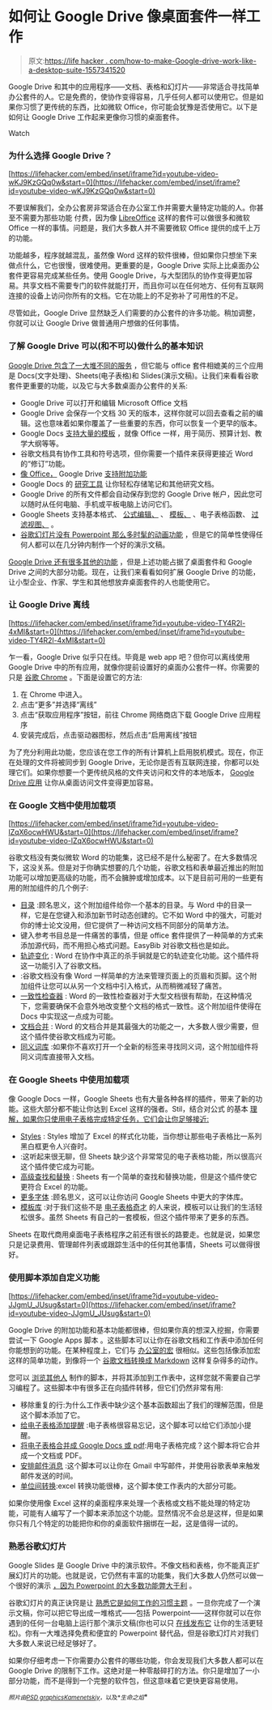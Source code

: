 # 如何让 Google Drive 像桌面套件一样工作

> 原文:[https://life hacker . com/how-to-make-Google-drive-work-like-a-desktop-suite-1557341520](https://lifehacker.com/how-to-make-google-drive-work-like-a-desktop-suite-1557341520)

Google Drive 和其中的应用程序——文档、表格和幻灯片——非常适合寻找简单办公套件的人。它是免费的，使协作变得容易，几乎任何人都可以使用它。但是如果你习惯了更传统的东西，比如微软 Office，你可能会犹豫是否使用它。以下是如何让 Google Drive 工作起来更像你习惯的桌面套件。

Watch

### 为什么选择 Google Drive？

 [https://lifehacker.com/embed/inset/iframe?id=youtube-video-wKJ9KzGQq0w&start=0](https://lifehacker.com/embed/inset/iframe?id=youtube-video-wKJ9KzGQq0w&start=0) 

不要误解我们，全办公套房非常适合在办公室工作并需要大量特定功能的人。你甚至不需要为那些功能 付费，因为像 [LibreOffice](https://www.libreoffice.org/) 这样的套件可以做很多和微软 Office 一样的事情。问题是，我们大多数人并不需要微软 Office 提供的成千上万的功能。

功能越多，程序就越混乱，虽然像 Word 这样的软件很棒，但如果你只想坐下来做点什么，它也很慢，很难使用。更重要的是，Google Drive 实际上比桌面办公套件更容易完成某些任务。使用 Google Drive，与大型团队的协作变得更加容易。共享文档不需要专门的软件就能打开，而且你可以在任何地方、任何有互联网连接的设备上访问你所有的文档。它在功能上的不足弥补了可用性的不足。

尽管如此，Google Drive 显然缺乏人们需要的办公套件的许多功能。稍加调整，你就可以让 Google Drive 做普通用户想做的任何事情。

### 了解 Google Drive 可以(和不可以)做什么的基本知识

[Google Drive 包含了一大堆不同的服务](http://www.google.com/drive/using-drive/) ，但它能与 office 套件相媲美的三个应用是 Docs(文字处理)、Sheets(电子表格)和 Slides(演示文稿)。让我们来看看谷歌套件更重要的功能，以及它与大多数桌面办公套件的关系:

*   Google Drive 可以打开和编辑 Microsoft Office 文档
*   Google Drive 会保存一个文档 30 天的版本，这样你就可以回去查看之前的编辑。这也意味着如果你覆盖了一些重要的东西，你可以恢复一个更早的版本。
*   Google Docs [支持大量的模板](https://drive.google.com/templates#) ，就像 Office 一样，用于简历、预算计划、教学大纲等等。
*   谷歌文档具有协作工具和符号选项，但你需要一个插件来获得更接近 Word 的“修订”功能。
*   [像 Office，](http://lifehacker.com/seven-free-add-ins-and-apps-to-supercharge-microsoft-of-1188213368/all) Google Drive [支持附加功能](https://lifehacker.com/the-best-add-ons-for-google-drive-1541643206)
*   Google Docs 的 [研究工具](https://support.google.com/drive/answer/2481802?hl=en) 让你轻松存储笔记和其他研究文档。
*   Google Drive 的所有文件都会自动保存到您的 Google Drive 帐户，因此您可以随时从任何电脑、手机或平板电脑上访问它们。
*   Google Sheets 支持基本格式、 [公式编辑、](https://support.google.com/drive/answer/3316222) 、 [模板、](https://drive.google.com/templates?type=spreadsheets&sort=hottest&view=public#) 、电子表格函数、 [过滤视图、](https://support.google.com/drive/answer/3540681) 。
*   [谷歌幻灯片没有 Powerpoint 那么多时髦的动画功能](https://support.google.com/drive/answer/1685857?hl=en) ，但是它的简单性使得任何人都可以在几分钟内制作一个好的演示文稿。

[Google Drive 还有很多其他的功能](https://support.google.com/drive/topic/2811739?hl=en&ref_topic=2799627) ，但是上述功能占据了桌面套件和 Google Drive 之间的大部分功能。现在，让我们来看看如何扩展 Google Drive 的功能，让小型企业、作家、学生和其他想放弃桌面套件的人也能使用它。

### 让 Google Drive 离线

 [https://lifehacker.com/embed/inset/iframe?id=youtube-video-TY4R2l-4xMI&start=0](https://lifehacker.com/embed/inset/iframe?id=youtube-video-TY4R2l-4xMI&start=0) 

乍一看，Google Drive 似乎只在线。毕竟是 web app 吧？但你可以离线使用 Google Drive 中的所有应用，就像你提前设置好的桌面办公套件一样。你需要的只是 [谷歌 Chrome](https://www.google.com/intl/en/chrome/browser/) 。下面是设置它的方法:

1.  在 Chrome 中进入。
2.  点击“更多”并选择“离线”
3.  点击“获取应用程序”按钮，前往 Chrome 网络商店下载 Google Drive 应用程序
4.  安装完成后，点击驱动器图标，然后点击“启用离线”按钮

为了充分利用此功能，您应该在您工作的所有计算机上启用脱机模式。现在，你正在处理的文件将被同步到 Google Drive，无论你是否有互联网连接，你都可以处理它们。如果你想要一个更传统风格的文件夹访问和文件的本地版本， [Google Drive 应用](https://tools.google.com/dlpage/drive/?hl=en) 让你从桌面访问文件变得更加容易。

### 在 Google 文档中使用加载项

 [https://lifehacker.com/embed/inset/iframe?id=youtube-video-lZqX6ocwHWU&start=0](https://lifehacker.com/embed/inset/iframe?id=youtube-video-lZqX6ocwHWU&start=0) 

谷歌文档没有类似微软 Word 的功能集，这已经不是什么秘密了。在大多数情况下，这没关系。但是对于你确实想要的几个功能，谷歌文档和表单最近推出的附加功能可以增加更高级的功能，而不会臃肿或增加成本。以下是目前可用的一些更有用的附加组件的几个例子:

*   [目录](https://chrome.google.com/webstore/detail/table-of-contents/ickpeaanccmmabadbfiknbobkmkdnnaj?utm_source=permalink) :顾名思义，这个附加组件给你一个基本的目录。与 Word 中的目录一样，它是在您键入和添加新节时动态创建的。它不如 Word 中的强大，可能对你的博士论文没用，但它提供了一种访问文档不同部分的简单方法。
*   键入参考书目总是一件痛苦的事情，但是 office 套件提供了一种简单的方式来添加源代码，而不用担心格式问题。EasyBib 对谷歌文档也是如此。
*   [轨迹变化](https://chrome.google.com/webstore/detail/track-changes/pgjeblaieehjmmahlikmifaggjckpcnp?utm_source=permalink) : Word 在协作中真正的杀手锏就是它的轨迹变化功能。这个插件将这一功能引入了谷歌文档。
*   :谷歌文档没有像 Word 一样简单的方法来管理页面上的页眉和页脚。这个附加组件让您可以从另一个文档中引入格式，从而稍微减轻了痛苦。
*   [一致性检查器](https://chrome.google.com/webstore/detail/consistency-checker/lhciieppkgcedigcpofgghdjecdinfgg?utm_source=permalink) : Word 的一致性检查器对于大型文档很有帮助，在这种情况下，您需要确保不会意外地改变整个文档的格式一致性。这个附加组件使得在 Docs 中实现这一点成为可能。
*   [文档合并](https://chrome.google.com/webstore/detail/documentmerge-by-pandadoc/bfcfcgpdofganbehkmbdofgmifdgbmdn?utm_source=permalink) : Word 的文档合并是其最强大的功能之一，大多数人很少需要，但这个插件使谷歌文档成为可能。
*   [同义词库](https://chrome.google.com/webstore/detail/thesaurus/lhbmnjfnkboeekbaogpphjjmippkmihm?utm_source=permalink) :如果你不喜欢打开一个全新的标签来寻找同义词，这个附加组件将同义词库直接带入文档。

### 在 Google Sheets 中使用加载项

像 Google Docs 一样，Google Sheets 也有大量各种各样的插件，带来了新的功能。这些大部分都不能让你达到 Excel 这样的强者。Stil，结合对公式 的基本 [理解，如果你只使用电子表格完成特定任务，它们会让你足够接近:](https://support.google.com/drive/table/25273?hl=en)

*   [Styles](https://chrome.google.com/webstore/detail/styles/nkhhmdlcfanccpjadngacgjgecfbheje?utm_source=permalink) : Styles 增加了 Excel 的样式化功能，当你想让那些电子表格比一系列黑白框更令人兴奋时。
*   :这听起来很无聊，但 Sheets 缺少这个非常常见的电子表格功能，所以很高兴这个插件使它成为可能。
*   [高级查找和替换](https://chrome.google.com/webstore/detail/advanced-find-and-replace/gdjlbafkoaciknlpkmiedbgnlfglcpmb?utm_source=permalink) : Sheets 有一个简单的查找和替换功能，但是这个插件使它更符合 Excel 的功能。
*   [更多字体](https://chrome.google.com/webstore/detail/more-fonts/jcknpndapmfpoepnpnimalmnjbmhofij?utm_source=permalink) :顾名思义，这可以让你访问 Google Sheets 中更大的字体库。
*   [模板库](https://chrome.google.com/webstore/detail/template-gallery/hcpojkandgeeicgaglamgmajpdlfnnij?utm_source=permalink) :对于我们这些不是 [电子表格奇才](http://lifehacker.com/four-skills-that-will-turn-you-into-a-spreadsheet-ninj-1525058930) 的人来说，模板可以让我们的生活轻松很多。虽然 Sheets 有自己的一套模板，但这个插件带来了更多的东西。

Sheets 在取代商用桌面电子表格程序之前还有很长的路要走。也就是说，如果您只是记录费用、管理邮件列表或跟踪生活中的任何其他事情，Sheets 可以做得很好。

### 使用脚本添加自定义功能

 [https://lifehacker.com/embed/inset/iframe?id=youtube-video-JJgmU_JUsug&start=0](https://lifehacker.com/embed/inset/iframe?id=youtube-video-JJgmU_JUsug&start=0) 

Google Drive 的附加功能和基本功能都很棒，但如果你真的想深入挖掘，你需要尝试一下 Google Apps 脚本 。这些脚本可以让你在谷歌文档和工作表中添加任何你能想到的功能。在某种程度上，它们与 [办公室的宏](http://office.microsoft.com/en-us/support/using-macros-to-speed-up-your-work-HA001019230.aspx) 很相似。这些包括像添加宏这样的简单功能，到像将一个 [谷歌文档转换成 Markdown](http://lifehacker.com/this-script-converts-google-documents-to-markdown-for-e-511746113/all) 这样复杂得多的动作。

您可以 [浏览其他人](https://developers.google.com/apps-script/publishing_gallery?hl=en#installing_a_script_from_the_gallery) 制作的脚本，并将其添加到工作表中，这样您就不需要自己学习编程了。这些脚本中有很多正在向插件转移，但它们仍然非常有用:

*   移除重复的行:为什么工作表中缺少这个基本函数超出了我们的理解范围，但是这个脚本添加了它。
*   [给电子表格添加提醒](https://docs.google.com/document/d/1IbCbxutPxqE9vIJV5jXNghPXQzu7rCtXY05oAH9nnA0/edit) :电子表格很容易忘记，这个脚本可以给它们添加小提醒。
*   [将电子表格合并成 Google Docs 或 pdf](http://cloudlab.newvisions.org/scripts/autocrat):用电子表格完成？这个脚本将它合并成一个文档或 PDF。
*   [安排邮件消息](http://www.labnol.org/internet/schedule-gmail-send-later/24867/) :这个脚本可以让你在 Gmail 中写邮件，并使用谷歌表单来触发邮件发送的时间。
*   [单位间转换](https://drive.google.com/previewtemplate?id=0AjbZnjlHMPF0dHpEczJZbTVjZnkzYjBzUWEyTTBQdnc&mode=public#):excel 转换功能很棒，这个脚本使工作表内的大部分可能。

如果你使用像 Excel 这样的桌面程序来处理一个表格或文档不能处理的特定功能，可能有人编写了一个脚本来添加这个功能。显然情况不会总是这样，但是如果你只有几个特定的功能把你和你的桌面软件捆绑在一起，这是值得一试的。

### 熟悉谷歌幻灯片

Google Slides 是 Google Drive 中的演示软件。不像文档和表格，你不能真正扩展幻灯片的功能。也就是说，它仍然有丰富的功能集，我们大多数人仍然可以做一个很好的演示 [，因为 Powerpoint 的大多数功能弊大于利](https://lifehacker.com/how-can-i-make-my-powerpoint-presentations-amazing-507552122) 。

谷歌幻灯片的真正诀窍是让 [熟悉它是如何工作的](https://support.google.com/drive/answer/126127?hl=en&ref_topic=19431&rd=1)[习惯主题](https://support.google.com/drive/answer/1694986) 。一旦你完成了一个演示文稿，你可以把它导出成一堆格式——包括 Powerpoint——这样你就可以在你遇到的任何一台电脑上运行那个演示文稿(你也可以只 [在线发布它](https://support.google.com/drive/answer/134641?hl=en&ref_topic=19438) 让你的生活更轻松)。你有一大堆选择免费和便宜的 Powerpoint 替代品，但是谷歌幻灯片对我们大多数人来说已经足够好了。

如果你仔细考虑一下你需要办公套件的哪些功能，你会发现我们大多数人都可以在 Google Drive 的限制下工作。这绝对是一种零敲碎打的方法。你只是增加了一小部分功能，而不是得到一个完整的软件包，但这意味着它更快更容易使用。

<small>*照片由*</small>[<small>*PSD graphics*</small>](http://www.psdgraphics.com/file/3d-box.jpg)<small></small>*[<small>*Kamenetskiy*</small>](http://www.shutterstock.com/pic.mhtml?id=113782171&src=id)<small>*，以及*</small><small>*生命之焰*</small>*